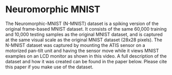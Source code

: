 # Neuromorphic MNIST

The Neuromorphic-MNIST (N-MNIST) dataset is a spiking version of the original frame-based MNIST dataset. It consists of the same 60,000 training and 10,000 testing samples as the original MNIST dataset, and is captured at the same visual scale as the original MNIST dataset (28x28 pixels). The N-MNIST dataset was captured by mounting the ATIS sensor on a motorized pan-tilt unit and having the sensor move while it views MNIST examples on an LCD monitor as shown in this video. A full description of the dataset and how it was created can be found in the paper below. Please cite this paper if you make use of the dataset.